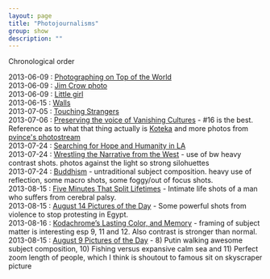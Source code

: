 ```yaml
---
layout: page
title: "Photojournalisms"
group: show
description: ""
---
```


Chronological order

[1]: http://lens.blogs.nytimes.com/2013/06/07/photographing-on-top-of-the-world/
[2]: http://lens.blogs.nytimes.com/2013/06/06/the-woman-in-the-picture/
[3]: http://inapcache.boston.com/universal/site_graphics/blogs/bigpicture/dailylifemay2013/bp33.jpg
[4]: http://www.boston.com/bigpicture/2013/06/walls.html
[5]: http://lens.blogs.nytimes.com/2013/07/05/strangers-in-embrace/
[6]: http://lens.blogs.nytimes.com/2013/07/01/preserving-the-voice-of-vanishing-cultures/
[7]: http://en.wikipedia.org/wiki/Koteka
[8]: http://en.wikipedia.org/wiki/Koteka
[9]: http://www.flickr.com/photos/28421453@N07/sets/72157624948795326/
[10]: http://lens.blogs.nytimes.com/2013/07/22/gangs-and-police-in-los-angeles/
[11]: http://lens.blogs.nytimes.com/2013/07/19/wresting-the-narrative-from-the-west/
[12]: http://lens.blogs.nytimes.com/2013/07/23/the-inner-lives-of-buddhist-monks/
[13]: http://lens.blogs.nytimes.com/2013/08/15/five-minutes-older-a-lifetime-wiser/
[14]: http://lens.blogs.nytimes.com/2013/08/14/pictures-of-the-day-egypt-and-elsewhere-61/
[15]: http://lens.blogs.nytimes.com/2013/08/12/kodachromes-lasting-color-and-memory/
[16]: http://lens.blogs.nytimes.com/2013/08/09/pictures-of-the-day-california-and-elsewhere-4/

2013-06-09 : [Photographing on Top of the World][1]   
2013-06-09 : [Jim Crow photo][2]  
2013-06-09 : [Little girl][3]  
2013-06-15 : [Walls][4]  
2013-07-05 : [Touching Strangers][5]  
2013-07-06 : [Preserving the voice of Vanishing Cultures][6] - #16 is the best. Reference as to what that thing actually is [Koteka][8] and more photos from [pvince\'s photostream][9]   
2013-07-24 : [Searching for Hope and Humanity in LA][10]  
2013-07-24 : [Wrestling the Narrative from the West][11] - use of bw heavy contrast shots. photos against the light so strong silohuettes  
2013-07-24 : [Buddhism][12] - untraditional subject composition. heavy use of reflection, some macro shots, some foggy/out of focus shots.  
2013-08-15 : [Five Minutes That Split Lifetimes][13] - Intimate life shots of a man who suffers from cerebral palsy.  
2013-08-15 : [August 14 Pictures of the Day][14] - Some powerful shots from violence to stop protesting in Egypt.  
2013-08-16 : [Kodachrome’s Lasting Color, and Memory][15] - framing of subject matter is interesting esp 9, 11 and 12. Also contrast is stronger than normal.  
2013-08-15 : [August 9 Pictures of the Day][16] - 8) Putin walking awesome subject composition, 10) Fishing versus expansive calm sea and 11) Perfect zoom length of people, which I think is shoutout to famous sit on skyscraper picture
